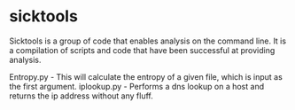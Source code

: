 # sicktools
Sicktools is a group of code that enables analysis on the command line. It is a compilation of scripts and code that have been successful at providing analysis.

Entropy.py - This will calculate the entropy of a given file, which is input as the first argument.
iplookup.py - Performs a dns lookup on a host and returns the ip address without any fluff.
